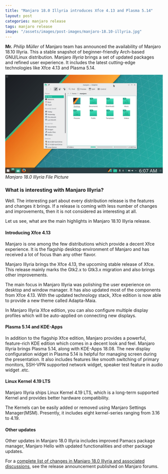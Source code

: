 ```yaml
---
title: "Manjaro 18.0 Illyria introduces Xfce 4.13 and Plasma 5.14"
layout: post
categories: manjaro release
tags: manjaro release
image: "/assets/images/post-images/manjaro-18.10-illyria.jpg"
---
```


**Mr.** *Philip Müller* of Manjaro team has announced the availability of Manjaro 18.10 Illyria. This a stable snapshot of beginner-friendly Arch-based GNU/Linux distribution. Manjaro *Illyria* brings a set of updated packages and refined user experience. It includes the latest cutting-edge technologies like Xfce 4.13 and Plasma 5.14.

![Manjaro 18.0 Illyria File Picture](/assets/images/post-images/manjaro-18.10-illyria.jpg)
*Manjaro 18.0 Illyria File Picture*

### What is interesting with Manjaro Illyria?
Well. The interesting part about every distribution release is the features and changes it brings. If a release is coming with less number of changes and improvements, then it is not considered as interesting at all.

Let us see, what are the main highlights in Manjaro 18.10 Illyria release.

#### Introducing Xfce 4.13
Manjaro is one among the few distributions which provide a decent Xfce experience. It is the flagship desktop environment of Manjaro and has received a lot of focus than any other flavor.

Manjaro Illyria brings the Xfce 4.13, the upcoming stable release of Xfce. This release mainly marks the Gtk2.x to Gtk3.x migration and also brings other improvements.

The main focus in Manjaro Illyria was polishing the user experience on desktop and window manager. It has also updated most of the components from Xfce 4.13. With the updated technology stack, Xfce edition is now able to provide a new theme called Adapta-Maia.

In Manjaro Illyria Xfce edition, you can also configure multiple display profiles which will be auto-applied on connecting new displays.

#### Plasma 5.14 and KDE-Apps
In addition to the flagship Xfce edition, Manjaro provides a powerful, feature-rich KDE edition which comes in a decent look and feel. Manjaro Illyria brings Plasma 5.14, along with KDE-Apps 18.08. The new display configuration widget in Plasma 5.14 is helpful for managing screen during the presentation. It also includes features like smooth switching of primary monitors, SSH-VPN supported network widget, speaker test feature in audio widget .etc.

#### Linux Kernel 4.19 LTS
Manjaro Illyria ships Linux Kernel 4.19 LTS, which is a long-term supported Kernel and provides better hardware compatibility.

The Kernels can be easily added or removed using Manjaro Settings Manager(MSM).  Presently, it includes eight kernel-series ranging from 3.16 to 4.19.

#### Other updates
Other updates in Manjaro 18.0 Illyria includes improved Pamacs package manager, Manjaro Hello with updated functionalities and other package updates.

For a [complete list of changes in Manjaro 18.0 Illyria and associated discussions](https://forum.manjaro.org/t/stable-update-2018-10-28-systemd-nvidia-pamac-bootsplash-deepin-firefox/63403), see the release announcement published on Manjaro forums.
